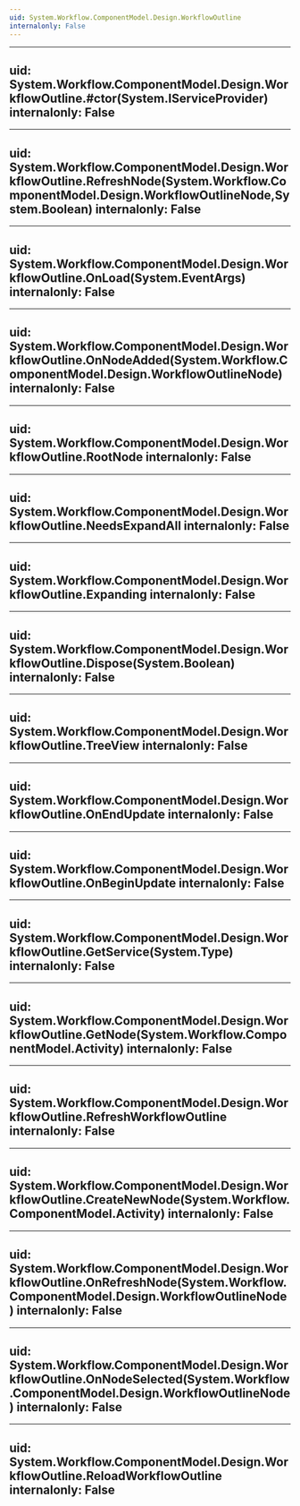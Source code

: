 ```yaml
---
uid: System.Workflow.ComponentModel.Design.WorkflowOutline
internalonly: False
---
```


---
uid: System.Workflow.ComponentModel.Design.WorkflowOutline.#ctor(System.IServiceProvider)
internalonly: False
---

---
uid: System.Workflow.ComponentModel.Design.WorkflowOutline.RefreshNode(System.Workflow.ComponentModel.Design.WorkflowOutlineNode,System.Boolean)
internalonly: False
---

---
uid: System.Workflow.ComponentModel.Design.WorkflowOutline.OnLoad(System.EventArgs)
internalonly: False
---

---
uid: System.Workflow.ComponentModel.Design.WorkflowOutline.OnNodeAdded(System.Workflow.ComponentModel.Design.WorkflowOutlineNode)
internalonly: False
---

---
uid: System.Workflow.ComponentModel.Design.WorkflowOutline.RootNode
internalonly: False
---

---
uid: System.Workflow.ComponentModel.Design.WorkflowOutline.NeedsExpandAll
internalonly: False
---

---
uid: System.Workflow.ComponentModel.Design.WorkflowOutline.Expanding
internalonly: False
---

---
uid: System.Workflow.ComponentModel.Design.WorkflowOutline.Dispose(System.Boolean)
internalonly: False
---

---
uid: System.Workflow.ComponentModel.Design.WorkflowOutline.TreeView
internalonly: False
---

---
uid: System.Workflow.ComponentModel.Design.WorkflowOutline.OnEndUpdate
internalonly: False
---

---
uid: System.Workflow.ComponentModel.Design.WorkflowOutline.OnBeginUpdate
internalonly: False
---

---
uid: System.Workflow.ComponentModel.Design.WorkflowOutline.GetService(System.Type)
internalonly: False
---

---
uid: System.Workflow.ComponentModel.Design.WorkflowOutline.GetNode(System.Workflow.ComponentModel.Activity)
internalonly: False
---

---
uid: System.Workflow.ComponentModel.Design.WorkflowOutline.RefreshWorkflowOutline
internalonly: False
---

---
uid: System.Workflow.ComponentModel.Design.WorkflowOutline.CreateNewNode(System.Workflow.ComponentModel.Activity)
internalonly: False
---

---
uid: System.Workflow.ComponentModel.Design.WorkflowOutline.OnRefreshNode(System.Workflow.ComponentModel.Design.WorkflowOutlineNode)
internalonly: False
---

---
uid: System.Workflow.ComponentModel.Design.WorkflowOutline.OnNodeSelected(System.Workflow.ComponentModel.Design.WorkflowOutlineNode)
internalonly: False
---

---
uid: System.Workflow.ComponentModel.Design.WorkflowOutline.ReloadWorkflowOutline
internalonly: False
---

